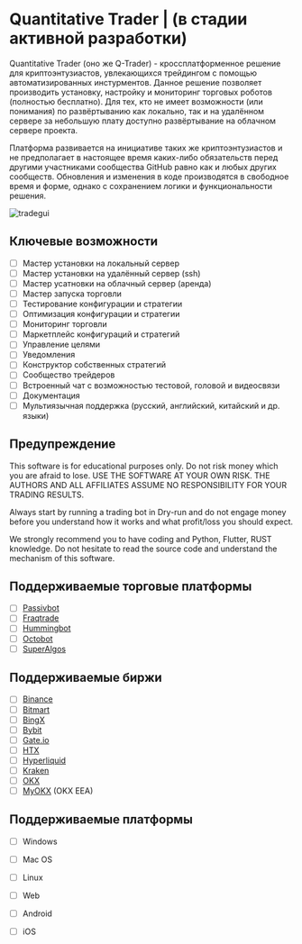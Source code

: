 # Quantitative Trader | (в стадии активной разработки)
Quantitative Trader (оно же Q-Trader) - кроссплатформенное решение для криптоэнтузиастов, увлекающихся трейдингом с помощью автоматизированных инстурментов. Данное решение позволяет производить установку, настройку и мониторинг торговых роботов (полностью бесплатно). Для тех, кто не имеет возможности (или понимания) по развёртыванию как локально, так и на удалённом сервере за небольшую плату доступно развёртывание на облачном сервере проекта. 

Платформа развивается на инициативе таких же криптоэнтузиастов и не предполагает в настоящее время каких-либо обязательств перед другими участниками сообщества GitHub равно как и любых других сообществ. Обновления и изменения в коде производятся в свободное время и форме, однако с сохранением логики и функциональности решения. 

![tradegui](https://github.com/rhenrhee/tradegui/blob/main/screenshot_1.png)

## Ключевые возможности

- [ ] Мастер установки на локальный сервер
- [ ] Мастер установки на удалённый сервер (ssh)
- [ ] Мастер усатновки на облачный сервер (аренда)
- [ ] Мастер запуска торговли
- [ ] Тестирование конфигурации и стратегии
- [ ] Оптимизация конфигурации и стратегии
- [ ] Мониторинг торговли
- [ ] Маркетплейс конфигураций и стратегий
- [ ] Управление целями
- [ ] Уведомления
- [ ] Конструктор собственных стратегий
- [ ] Сообщество трейдеров
- [ ] Встроенный чат с возможностью тестовой, головой и видеосвязи
- [ ] Документация
- [ ] Мультиязычная поддержка (русский, английский, китайский и др. языки)

## Предупреждение

This software is for educational purposes only. Do not risk money which
you are afraid to lose. USE THE SOFTWARE AT YOUR OWN RISK. THE AUTHORS
AND ALL AFFILIATES ASSUME NO RESPONSIBILITY FOR YOUR TRADING RESULTS.

Always start by running a trading bot in Dry-run and do not engage money
before you understand how it works and what profit/loss you should
expect.

We strongly recommend you to have coding and Python, Flutter, RUST knowledge. Do not
hesitate to read the source code and understand the mechanism of this software.

## Поддерживаемые торговые платформы

- [ ] [Passivbot](https://github.com/enarjord/passivbot)
- [ ] [Fraqtrade](https://github.com/freqtrade/freqtrade/tree/develop)
- [ ] [Hummingbot](https://github.com/hummingbot/hummingbot)
- [ ] [Octobot](https://github.com/Drakkar-Software/OctoBot)
- [ ] [SuperAlgos](https://github.com/Superalgos/Superalgos)

## Поддерживаемые биржи

- [ ] [Binance](https://www.binance.com/)
- [ ] [Bitmart](https://bitmart.com/)
- [ ] [BingX](https://bingx.com/invite/0EM9RX)
- [ ] [Bybit](https://bybit.com/)
- [ ] [Gate.io](https://www.gate.io/ref/6266643)
- [ ] [HTX](https://www.htx.com/)
- [ ] [Hyperliquid](https://hyperliquid.xyz/) 
- [ ] [Kraken](https://kraken.com/)
- [ ] [OKX](https://okx.com/)
- [ ] [MyOKX](https://okx.com/) (OKX EEA)

## Поддерживаемые платформы

- [ ] Windows
- [ ] Mac OS
- [ ] Linux
- [ ] Web
- [ ] Android
- [ ] iOS



